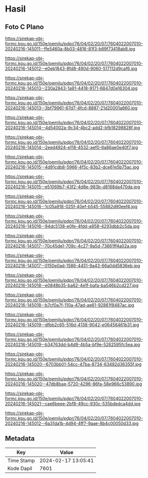 # Hasil

## Foto C Plano

https://sirekap-obj-formc.kpu.go.id/150e/pemilu/pdpr/76/04/02/20/07/7604022007010-20240216-145011--ffe5460a-8b03-4816-81f3-b69f73418ab8.jpg

https://sirekap-obj-formc.kpu.go.id/150e/pemilu/pdpr/76/04/02/20/07/7604022007010-20240216-145012--e0eb1843-8fd8-490d-9060-517112d9caf6.jpg

https://sirekap-obj-formc.kpu.go.id/150e/pemilu/pdpr/76/04/02/20/07/7604022007010-20240216-145013--230a2843-1a91-4418-9171-6847d0e16304.jpg

https://sirekap-obj-formc.kpu.go.id/150e/pemilu/pdpr/76/04/02/20/07/7604022007010-20240216-145013--3bf79961-67d7-4fcd-8887-21d20001a660.jpg

https://sirekap-obj-formc.kpu.go.id/150e/pemilu/pdpr/76/04/02/20/07/7604022007010-20240216-145014--4d54002a-9c34-4bc2-add2-bfb18298828f.jpg

https://sirekap-obj-formc.kpu.go.id/150e/pemilu/pdpr/76/04/02/20/07/7604022007010-20240216-145014--2eed4924-e118-4532-aef0-6a86ae0e40f7.jpg

https://sirekap-obj-formc.kpu.go.id/150e/pemilu/pdpr/76/04/02/20/07/7604022007010-20240216-145015--4d91cdb8-5966-4f5c-83b2-dce61e5b75ac.jpg

https://sirekap-obj-formc.kpu.go.id/150e/pemilu/pdpr/76/04/02/20/07/7604022007010-20240216-145015--e51069b7-43f2-4d8e-983b-d8168da470da.jpg

https://sirekap-obj-formc.kpu.go.id/150e/pemilu/pdpr/76/04/02/20/07/7604022007010-20240216-145016--1c05a918-025f-40ef-b545-55882d90eef4.jpg

https://sirekap-obj-formc.kpu.go.id/150e/pemilu/pdpr/76/04/02/20/07/7604022007010-20240216-145016--94dc5138-e0fe-4fdd-a958-4293dbb2c5da.jpg

https://sirekap-obj-formc.kpu.go.id/150e/pemilu/pdpr/76/04/02/20/07/7604022007010-20240216-145017--70c45de1-709c-4c27-9a5d-73661ff4a02a.jpg

https://sirekap-obj-formc.kpu.go.id/150e/pemilu/pdpr/76/04/02/20/07/7604022007010-20240216-145017--0150e0ad-1586-4451-9a43-66a0dd5836eb.jpg

https://sirekap-obj-formc.kpu.go.id/150e/pemilu/pdpr/76/04/02/20/07/7604022007010-20240216-145018--e0848b35-ba62-4e1f-bafa-ba546b2cd227.jpg

https://sirekap-obj-formc.kpu.go.id/150e/pemilu/pdpr/76/04/02/20/07/7604022007010-20240216-145018--b7cf0a7f-110a-47ad-ae61-92861f8487ac.jpg

https://sirekap-obj-formc.kpu.go.id/150e/pemilu/pdpr/76/04/02/20/07/7604022007010-20240216-145019--dfbb2c65-516d-4138-9042-e06456461b31.jpg

https://sirekap-obj-formc.kpu.go.id/150e/pemilu/pdpr/76/04/02/20/07/7604022007010-20240216-145019--b34763dd-b4d9-4b5a-bf9e-5262595fc5ea.jpg

https://sirekap-obj-formc.kpu.go.id/150e/pemilu/pdpr/76/04/02/20/07/7604022007010-20240216-145020--6703bb01-54cc-47ba-8734-63482d36355f.jpg

https://sirekap-obj-formc.kpu.go.id/150e/pemilu/pdpr/76/04/02/20/07/7604022007010-20240216-145020--47db8bae-5720-4296-86fa-58e966c53890.jpg

https://sirekap-obj-formc.kpu.go.id/150e/pemilu/pdpr/76/04/02/20/07/7604022007010-20240216-145021--cae6beee-2bf8-49cc-930c-535bdedca4dd.jpg

https://sirekap-obj-formc.kpu.go.id/150e/pemilu/pdpr/76/04/02/20/07/7604022007010-20240216-145012--6a31da1b-4d94-4ff7-9aae-8b4c00050d33.jpg


## Metadata

| Key        | Value               |
| ---------- | ------------------- |
| Time Stamp | 2024-02-17 13:05:41 |
| Kode Dapil | 7601                |



